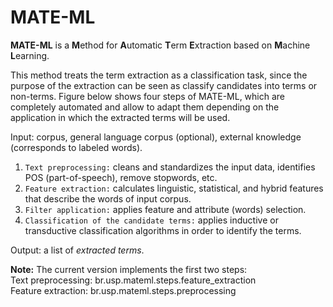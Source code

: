 # MATE-ML
**MATE-ML** is a **M**ethod for **A**utomatic **T**erm **E**xtraction based on **M**achine **L**earning.

This method treats the term extraction as a classification task, since the purpose of the extraction can be seen as classify candidates into terms or non-terms.
Figure below shows four steps of MATE-ML, which are completely automated and allow to adapt them depending on the application in which the extracted terms will be used.

  Input: corpus, general language corpus (optional), external knowledge (corresponds to labeled words).  
  
  1. `Text preprocessing:` cleans and standardizes the input data, identifies POS (part-of-speech), remove stopwords, etc.  
  2. `Feature extraction:` calculates linguistic, statistical, and hybrid features that describe the words of input corpus.  
  3. `Filter application:` applies feature and attribute (words) selection.  
  4. `Classification of the candidate terms:` applies inductive or transductive classification algorithms in order to identify the terms.
  
Output: a list of *extracted terms*.

**Note:** The current version implements the first two steps:  
Text preprocessing: br.usp.mateml.steps.feature_extraction  
Feature extraction: br.usp.mateml.steps.preprocessing
